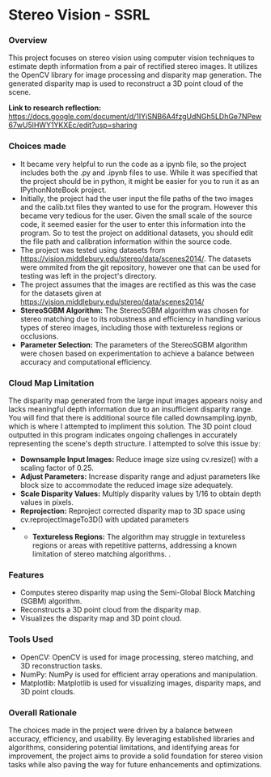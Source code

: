 # Stereo Vision - SSRL
### Overview
This project focuses on stereo vision using computer vision techniques to estimate depth information from a pair of rectified stereo images. It utilizes the OpenCV library for image processing and disparity map generation. The generated disparity map is used to reconstruct a 3D point cloud of the scene.

**Link to research reflection:** https://docs.google.com/document/d/1IYjSNB6A4fzgUdNGh5LDhGe7NPew67wU5lHWY1YKXEc/edit?usp=sharing

### Choices made
- It became very helpful to run the code as a ipynb file, so the project includes both the .py and .ipynb files to use. While it was specified that the project should be in python, it might be easier for you to run it as an IPythonNoteBook project. 
- Initially, the project had the user input the file paths of the two images and the calib.txt files they wanted to use for the program. However this became very tedious for the user. Given the small scale of the source code, it seemed easier for the user to enter this information into the program. So to test the project on additional datasets, you should edit the file path and calibration information within the source code.
- The project was tested using datasets from https://vision.middlebury.edu/stereo/data/scenes2014/. The datasets were ommited from the git repository, however one that can be used for testing was left in the project's directory.
- The project assumes that the images are rectified as this was the case for the datasets given at https://vision.middlebury.edu/stereo/data/scenes2014/
- **StereoSGBM Algorithm:** The StereoSGBM algorithm was chosen for stereo matching due to its robustness and efficiency in handling various types of stereo images, including those with textureless regions or occlusions.
- **Parameter Selection:** The parameters of the StereoSGBM algorithm were chosen based on experimentation to achieve a balance between accuracy and computational efficiency.

### Cloud Map Limitation
The disparity map generated from the large input images appears noisy and lacks meaningful depth information due to an insufficient disparity range. You will find that there is additional source file called downsampling.ipynb, which is where I attempted to impliment this solution. The 3D point cloud outputted in this program indicates ongoing challenges in accurately representing the scene's depth structure. I attempted to solve this issue by:
- **Downsample Input Images:** Reduce image size using cv.resize() with a scaling factor of 0.25.
- **Adjust Parameters:** Increase disparity range and adjust parameters like block size to accommodate the reduced image size adequately.
- **Scale Disparity Values:** Multiply disparity values by 1/16 to obtain depth values in pixels.
- **Reprojection:** Reproject corrected disparity map to 3D space using cv.reprojectImageTo3D() with updated parameters
- - **Textureless Regions:** The algorithm may struggle in textureless regions or areas with repetitive patterns, addressing a known limitation of stereo matching algorithms.
.

### Features
- Computes stereo disparity map using the Semi-Global Block Matching (SGBM) algorithm.
- Reconstructs a 3D point cloud from the disparity map.
- Visualizes the disparity map and 3D point cloud.

### Tools Used
- OpenCV: OpenCV is used for image processing, stereo matching, and 3D reconstruction tasks.
- NumPy: NumPy is used for efficient array operations and manipulation.
- Matplotlib: Matplotlib is used for visualizing images, disparity maps, and 3D point clouds.

### Overall Rationale
The choices made in the project were driven by a balance between accuracy, efficiency, and usability. By leveraging established libraries and algorithms, considering potential limitations, and identifying areas for improvement, the project aims to provide a solid foundation for stereo vision tasks while also paving the way for future enhancements and optimizations.




